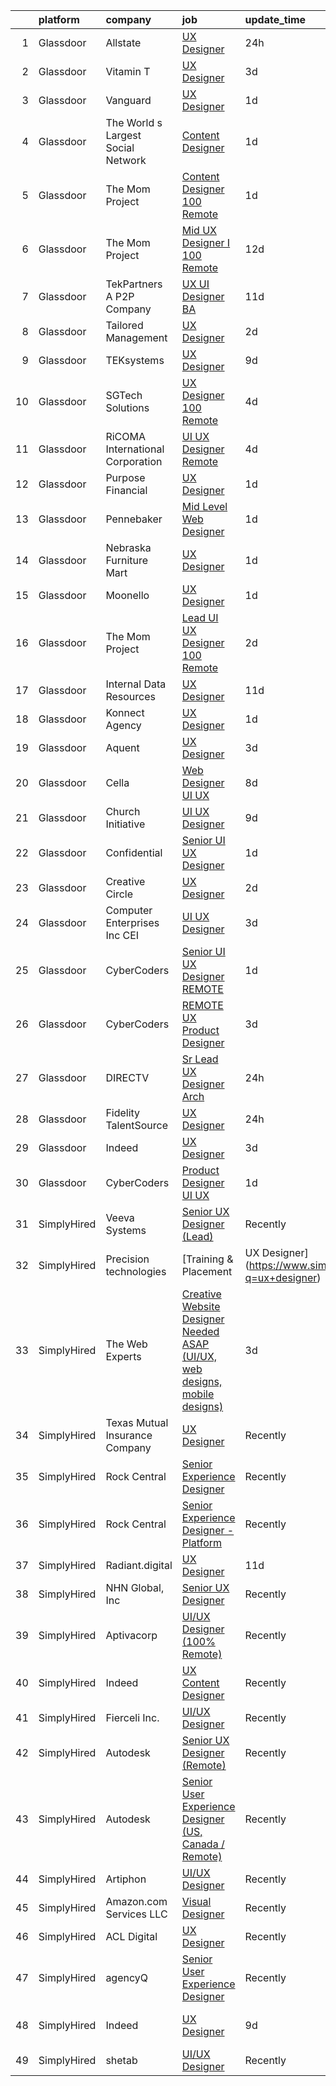 

|    | platform    | company                            | job                                                                                                                                                                                                                                                                                                                                                                                                                                                                                                                                                                                                                                                                                                                                                                                                                                                                                                                                                                                                                                                                                                                                                                                                                                                                                                                                                                                                                               | update_time   | location                   |
|---:|:------------|:-----------------------------------|:----------------------------------------------------------------------------------------------------------------------------------------------------------------------------------------------------------------------------------------------------------------------------------------------------------------------------------------------------------------------------------------------------------------------------------------------------------------------------------------------------------------------------------------------------------------------------------------------------------------------------------------------------------------------------------------------------------------------------------------------------------------------------------------------------------------------------------------------------------------------------------------------------------------------------------------------------------------------------------------------------------------------------------------------------------------------------------------------------------------------------------------------------------------------------------------------------------------------------------------------------------------------------------------------------------------------------------------------------------------------------------------------------------------------------------|:--------------|:---------------------------|
|  1 | Glassdoor   | Allstate                           | [UX Designer](https://www.glassdoor.com/partner/jobListing.htm?pos=107&ao=1110586&s=58&guid=00000181e6e09f759c0a182a7ff91e40&src=GD_JOB_AD&t=SR&vt=w&cs=1_7bb8bb15&cb=1657435889873&jobListingId=1007994249764&cpc=6FC5BA77C9A4CD78&jrtk=3-0-1g7je17sq2gob001-1g7je17t6gri8801-337f29f5e6d1fbc0--6NYlbfkN0BLH0BMQoDn-yw6Urt952hBm1JLFZ7WpBxND2cMIOjOqdmupiC_ZwOjCSzUpM3cDMZBDll3Uw7CRDByKY0RJELFG7fR1lbTsXEmCncf9riIQQE8laBPhyLjgweb99i5QZ1p8jDM5PfXjaHRBvAsyzdobJOm_tMFdq9NpEfC0tvdsMKJdyewxFGqFkZYn29fAe1hUB2mhBOfN3aRkCpJ6Xf8VSNePYuA3VYOlYM9mTBTv5ma0l4mkHdmj9Pm9xU-ndEMGCyjDiNXxfIkTn_sz2ZC76HY5hy5aRe_wbmr9whC4TFGMnkusjcpO5_N4GVWiUv8v7EnnKBoRpl8NE2N91BWHeueJs-UJ3R7yVRcVrJLlc4x8Occk7Pc8Ypdb82e5oiYrxccp9JNIDHbcuufY-WHIYFnFieVxYjTY4Og5lghVsuQR6x0caMYXXbqWjekJA9oWdNAuPDC6riH0yXC2YYdnYliMtLXRhnHLldagULavegAyzOc8szcEsLcZpREQACzhmOXu6Kq0IoPiRw9eqRxbJ6EytJ4oltEMny6X5t3_qD6NffHtLsH8FrqVdbse_U5PYQlgiRFJ0mRELSQKJjS174SP0IbkaZEn_crssspgNaVyDjm6Z4xy4JMK8XHfVldAiJBye3aaKAZPinIxPIRSqkts4mDFUgaSrIzwFsAqMt9SpR0Os2dElu1E9Hd9-CwQcZrP6_K7_tpB9TA2Kx-X-fIMPPxrmSdzfqoul10PkbttPbzjiDfakkrQxIUr4lm0pOB8NrK5f8OdikaldKpeftozFh1MlTcfhVk6yAai69ZioHr0mavJu5lsCqe2eo6bFX9IbIZeNpEXgh4Fo8noSWQCcJD3rqPpdlXJK9ozyQOQY72FmBhZgzjF_v0GJPAG19TsL1l-zxA1qq9T3kMrIZOMoORvM7b3sT7jlN6IPbxBfRQkr3ZwT86sjfRZy5r436oN69Vr7lP5J-s4a3t-JT0XjzVJupITfQbU2ygdMa8-_pbzSSyoZBMXSZ1Kahr1dwyx9HEmNs0gkFgxooOt_TzsjmRRWnRcv9pktGBVLCNJDRUAbcw) | 24h           | Remote                     |
|  2 | Glassdoor   | Vitamin T                          | [UX Designer](https://www.glassdoor.com/partner/jobListing.htm?pos=124&ao=1110586&s=58&guid=00000181e6e09f759c0a182a7ff91e40&src=GD_JOB_AD&t=SR&vt=w&cs=1_354e5fe9&cb=1657435889877&jobListingId=1007988916090&cpc=334ABAF5D42DC775&jrtk=3-0-1g7je17sq2gob001-1g7je17t6gri8801-49d9b24d7b026ee8--6NYlbfkN0DMrcEu7yrtATojKJA7cEzGQ3FdRGWLh0CZQInL4ECGI6k5tN82kdM0OKoro5eXmjo5htuu_PO16CEDhzxFUmNA6mKZkwuPT_aN2ly5T7csSB4dCqJ546aohiMn8tNmUjfmIeuWPkYBu6uisS7euWIlYlt5z043hWqflarTmIr4jaQ9uFWCRlBztrKPjM6PxQ5eSxGnhwyLIEDtyt4PKvMXp3Lw0JdTnxhvk_mu556Xzp0QF9XP_FHudKRgbEdg0Ld8uZhEm4nRv87EU99RRtSHzHcaejK0zMfqJ55RrHXWLNVsvjCMnBgtxFulYckFRYF0TV0FDab4fZ2T5YUF4keflHWd4CoQFtVVxtiISzqfOvbT4sp5pegWcN5ibY4iV63hCjyl9IFKaGH8QIlldXYi0676A5MgfirzrCIfo2JxhYRpJ-ksSeVS_kk1yTnwphzVEW7QixEiwHLOYzX_k3pv)                                                                                                                                                                                                                                                                                                                                                                                                                                                                                                                                                                                                                                 | 3d            | Remote                     |
|  3 | Glassdoor   | Vanguard                           | [UX Designer](https://www.glassdoor.com/partner/jobListing.htm?pos=106&ao=1110586&s=58&guid=00000181e6e09f759c0a182a7ff91e40&src=GD_JOB_AD&t=SR&vt=w&cs=1_3a4c20ac&cb=1657435889873&jobListingId=1007993682666&cpc=82B3195DA92CAF92&jrtk=3-0-1g7je17sq2gob001-1g7je17t6gri8801-49b79d09a4a1ed6a--6NYlbfkN0BWQs_M7ZA8XLbIFWVw-PYcVVEPryqVLyWhKaEKPskHy2YkbHyHJDwBFABfX2IzFJUHxZBocsiHIjyETAA2IJleXMM53ZfGbShaZJ2LfLUC8Mp6T-TD3f4NqaTsWMDy-ly7MLoIOzJK5eWyMoHj7u3123NXzA5TDuBUztj0PtS1fm_ENyMu87yVYq_Yw47fBcPm99F77abcPBkLBYOeMw2ZKK_Prnbg6QyPJQUo2KYvFUyCAr4Ciu662zDp3p_rK59e0cSjYxA2PpXSoFrOYRjy8qyQs7ECkzqaiVHJtaoa6rgDpw8w7-a49u51sfq0t5GHHM3CWA9-PlRI14cX6UPKENlR1x1Us49qcMnu6QqrtGYZqyfRn9v_ZXk9K-1kihXtlN6fLeWRrv8WgCEb8AmLO5C7bYd4PjAnq9t83ZWy-E6aN026CXLr3xWS0fgDRaEpBJg3C_PuO_VP9Qu352T4iLY0Ok6VORcTqjLKlJnvvSFyZSo4Gf7si02H8pKQTdDvr8KH5PNTUk_Tj-DHPnuDLVYX0r9dtRqw9G76DTLPGG_GXt4IN2xR00TfhwK09wcbDsrxtJZ9eO8FPYWzvFyvmandnE-DoCkGo8NkBs7zEqGNyPpwq3Pp2j6wCMdiQzDxs7V_9QY_hEwhYsvtedw_zuOtygQbmhPGrjT9_9tDUZ94aL2zpwSJuiHM_-CvTMmokS8U5r94JPzOKZorX_hNDhbgs1RkSKH5dpzhNHklNGukYhLByJ5Es4Mk94SwUfLCzVJcgI8slw1LqJmNj62Lomb_7rEli5j5UfDe00myjhEDU0jk-JCe8elZ_53QNUx3cNB81N44PotbUkUjUNG9Oi_kCaKq0e5WKkgm5cO5rceoH7vGwIyKS0SjfEIiRQEXqNcLchko-AM3-Wz4XAOY7DSEiYTQWbWZ0GrF8mu2XFqFrkNRmvyEyCSOX9EOY8OlqT5JQMkKMeL_m0kSitC01de1QenDYHRuhUhnS8seteoEhO8Bs-55krWjX5v_bWbL3VEZ_elb2sXXhrxKaYkL)                                 | 1d            | Remote                     |
|  4 | Glassdoor   | The World s Largest Social Network | [Content Designer](https://www.glassdoor.com/partner/jobListing.htm?pos=122&ao=1110586&s=58&guid=00000181e6e09f759c0a182a7ff91e40&src=GD_JOB_AD&t=SR&vt=w&ea=1&cs=1_8140b4f2&cb=1657435889877&jobListingId=1007993617301&cpc=75B6770C194DCF89&jrtk=3-0-1g7je17sq2gob001-1g7je17t6gri8801-e723ce321b81e8ae--6NYlbfkN0DSgjPPcnEdvoK3uuxfISLALE6pB1FR7YSHOr_tSg5_QGIhoz_2VqUepdcKLBLI_zQ4BTmTrJsfU6HgIXrvIk43syTEfmIms0wmFq4xQIWWG-6AX2ooKFT0-qIu21VEYiaqt6FXub8W0J4Umuv2mougIQhL-Ik_ddnjRkilfRQm2hd6l8uquMNn-nLvP9KZYT8EK5fkk1c_xb2-lfvPK1bROFUG4TSj9dGzVmLE1kMzcRb3leA8z-n-HPPhQ_yo2e6Yhs2YiclcsP6wY3O7X3YVkjjd4-4DqlqhKbhAo96l1RAbG41S3z9hjZ2r7atxx5nQwSTJq2UPW26OBx7pD0-4MYb5N4UbMzJ4R3ZGO5wzrr-b4NGiNt3ASy-g3oXlMybggIgaVf759SHm9K2cZ0v0o5OuOuoLzRi6J4UsqJlmnsthRRFKFSy0HMrT4ioXjBEKwtEpfsa7sjXPb94lL3Ajl1EGpWBDPfIUfjY0hsgT3TCvvFJF4Fc4mBZxaYStWngdNFrjfVPynWYf8LO_7HRwGBRfyd8eFGuD3oBXyVYWs5IhHn5B5xPZn5y6f4-ESN4Gc5jkZYr7b1ewi0FIVRnT)                                                                                                                                                                                                                                                                                                                                                                                                                                                                                       | 1d            | Seattle, WA                |
|  5 | Glassdoor   | The Mom Project                    | [Content Designer  100  Remote ](https://www.glassdoor.com/partner/jobListing.htm?pos=123&ao=1110586&s=58&guid=00000181e6e09f759c0a182a7ff91e40&src=GD_JOB_AD&t=SR&vt=w&cs=1_858808a5&cb=1657435889877&jobListingId=1007992178825&cpc=0C139D4CAD5A6DB2&jrtk=3-0-1g7je17sq2gob001-1g7je17t6gri8801-2132d0af0257579c--6NYlbfkN0BDp_epf89aHDQhKpPegNJQ_ldQpEFZQsM9OcONMGxWx6pU56EKHF58QjVdAUvn2gUctcq94QtnhZsfAqoPeOaQkTeAcz_vEg-F-nPcvE4tBMrPvAFUmDsUPzNw42Xb52W8IekeUJ8a2x3XD5VxKLSatQUQIVk5r1Kg6Xt2hVNOocq4_q0GSvxU6DYThHEMVnWDTuj_ylSDKK4me1Sap2PTxhfl9-g5sAfg5OG5ETKcgXqzrvli4lq7L5hykdNlt1q_gadhad0O1R-jMlSBYq4KCIPzzvLwObnAbdCZ-e5fk4eT5h8YG1FuXLW1F5UMK2G4e4g4xYIjYUimMxVcidZwxDjs3qp7zbBuwPOTGo-4j68mTRC57Y374DAeocjyA-pXygpLiiTRdPJyCC8suonxtUmunLCPyW7n1gX8etxfn7gLYgzmJQxxHx6Y1yvShpWvmOJvw7DPDVvpHuqPuA4JRVolog206ojkTTqxqFp8UhkEi6BLZH0sE4_rCWF04KmjcnLD1WaF4ZDXZT3mpuhz2VIkvCD80wvCyN2dRcbr8nmSMM6sIYI9OdffD5moVv61PSjZKGAaHg%3D%3D)                                                                                                                                                                                                                                                                                                                                                                                                                                                                                  | 1d            | Los Angeles, CA            |
|  6 | Glassdoor   | The Mom Project                    | [Mid UX Designer I  100  Remote ](https://www.glassdoor.com/partner/jobListing.htm?pos=121&ao=1110586&s=58&guid=00000181e6e09f759c0a182a7ff91e40&src=GD_JOB_AD&t=SR&vt=w&cs=1_7ada5217&cb=1657435889877&jobListingId=1007966616343&cpc=56C4EA4A1A191A49&jrtk=3-0-1g7je17sq2gob001-1g7je17t6gri8801-705a7655c5bfc224--6NYlbfkN0BDp_epf89aHDQhKpPegNJQ_ldQpEFZQsM9OcONMGxWx6pU56EKHF58QjVdAUvn2gXQbO3Bbblrv-U2URFNqEsYwk0Ciu3IXRZbB3U3ErbEFmg1Xird6gX9WCc7dXSW57vvYjKaAuC3_tBfjpRx8-6D6XhrgDbxcjOI6lrCtXbh8tIYBC-WrcId88Cs_Omex-DgrZPvQNJCTOP5SO2iTHcgpNdfSA__YZEnMyP3BbazMvg-KBoYr5Ah9ZbZWB-UMI-flEUvt9ISi3iVxNBzpBMTBFgf-3RZWtpUjx8dCsQasGj4O4B_ulAgQVj03bNScpBWbOVJxFBzGhBWtitgTXZYJtRl3YtM9OcedYN7S-iD5jEHDFCVLBSyNLTlV1ctqFCKXIBP-DK2KiSl1YgPmV-7W24DZGmjr_KAJYfDx1Hx8lXOzacSaSvnahl1hjSKjvGzSvNvxDaA-hxSbQ8HyQxsNni2LFMHEz75pfoxmlXrzerAanryo3XBzwS0HmdHXEYmjqYcQKo2a8nGiWTbUtSBS4MfQriGThWudtbJBZN9elQjUALtXobplZukopdSRiytDHZzBNtVgg%3D%3D)                                                                                                                                                                                                                                                                                                                                                                                                                                                                                 | 12d           | Remote                     |
|  7 | Glassdoor   | TekPartners  A P2P Company         | [UX UI Designer   BA](https://www.glassdoor.com/partner/jobListing.htm?pos=108&ao=1110586&s=58&guid=00000181e6e09f759c0a182a7ff91e40&src=GD_JOB_AD&t=SR&vt=w&cs=1_2a3331b2&cb=1657435889873&jobListingId=1007969782438&cpc=D3E44275D43A938E&jrtk=3-0-1g7je17sq2gob001-1g7je17t6gri8801-3c73c52c3c9d1282--6NYlbfkN0CHpOIvs3qZo8sagDiUAvu-_P6y0GixwKP-GGMf9GPFgZwW1N9K8rceHdSLs2uRMTTrMye3tqty9X8CN76aCypcHJFJytQEE_wXhnhPW-WFpR0cIGB9Z9uGYLFpVsLNXNaFCcVFI0fNw02q6ziZp89HW7W6erfa205YxG4LJSajqiNM6v543BWP9HaYWJOA0Uwwq8qdHCoK2qtR0TnRvGsEH_MaeoFBYe51azM7l-EkCgAAV67JFTT-wPqmeG0KCeIil8y73DAFEVgoQLrrxzuOFUKu56b_62f9YLsWCe26hVLvWElMhM-fRvqKC3wqbHKg0i1FDU6bZv3vTxxTx1K9eNqOeHhE0iKfNfnFIyIjDk_k0n9cVR5jIbUORIQwKc0BD_tB16ap5nr0kplygMDe7pibU-i07xZNPoEzqlmJaSCGjYH3QLM6xFkG8pjIkGYxI4-I0x3AJrW1h68qCGt6OUJhzw5QCsnfr0bYbi3m8qUueXjAVq63Kdbkt-NCYujyKLLYbhpGtmX6VAeCVwk2iosTtvFHQyvjXAhktyw2IVgihlwZH8MCjY8P-JLgwFKdaSnRB483lTchOCSEUsj_pC8M8QBCIEntI5suUC4Ft78UKO9QqNVgJl3tSt448qKndGxeJtvbt-pq3guCwCxO3ChPCBRWWhSROT9Vym8VMAgzCmMMOHJCAyrzLnWmHEvzOc7otrCP3LMJGHuBczYWaYYL0vNV8A-mH41dEjv1huVEnuBQjMI0EwORfGo89vKb1RaKfwK0Yx3Z2_2iatfEMPUhGZLi4mbKxXwfWz-M99y_MLvPW3ILc_ivlyJ2Mr-9102qKPu-JtX_2cMViC3wv4kAqq3bRooopNJoZLCqaOLMZVBD7DxZ)                                                                                                                                                                                         | 11d           | Remote                     |
|  8 | Glassdoor   | Tailored Management                | [UX Designer](https://www.glassdoor.com/partner/jobListing.htm?pos=119&ao=1110586&s=58&guid=00000181e6e09f759c0a182a7ff91e40&src=GD_JOB_AD&t=SR&vt=w&ea=1&cs=1_b65c2633&cb=1657435889877&jobListingId=1007990490693&cpc=9DC6E4D8324653EE&jrtk=3-0-1g7je17sq2gob001-1g7je17t6gri8801-c0b6d79213cce2b2--6NYlbfkN0DI_pqscLjs9LkB0jlO39g2s8RE9SCHTdataN4HV1TulM7Ds4Lr1PIsidkn1K40Zxe0rP9pTFYkVwMrJ8IrcLg9HcONwlHelENI06jCeBNYo5Z8wliYkVqszFbP_ZfX1VGKR-3VwOkS81BqQj9deXxI7x1sEJhkLfD3oYwBnn5tIOIXwAoIHtQlX3EEuwZc5TRk_jAY9g54zUI-aSHTrhn0t46Auqv41ISQuaf6mwuw_34KRx8FYe6BCF8igmBAlYdCoy5EAlvg9ecoIc9UrZpL0jz3wu7PjBO5qMJx3kpLkuyTpQcaZ_kcdEzQQZVzr9MCY8na-P3R26p4NFTceoNmSCo6FYc4LKcPdS1ntfW3R-rO0KJ5fs_W74f8ncBVHqDqDIWp1YmRVRw1R6v2-166luwyIL_qURMWIgXKCmNIsGsOV9Q5pynFZCV5FtaaOKk4DJXN2EFrZ-oKKyVLLsBEdhbg111Outo9IyLr47Ctx27ZVFQwWBz06mfj2Uc8kJmMeSmJm3mdXA%3D%3D)                                                                                                                                                                                                                                                                                                                                                                                                                                                                                                                                                                | 2d            | Remote                     |
|  9 | Glassdoor   | TEKsystems                         | [UX Designer](https://www.glassdoor.com/partner/jobListing.htm?pos=127&ao=1110586&s=58&guid=00000181e6e09f759c0a182a7ff91e40&src=GD_JOB_AD&t=SR&vt=w&cs=1_200f2ba5&cb=1657435889878&jobListingId=1007975471586&cpc=FD1C1DA32C38CFA7&jrtk=3-0-1g7je17sq2gob001-1g7je17t6gri8801-c1c3a339888e306b--6NYlbfkN0AuKz8EBO1xHDEL7V2YF9xF3dC_I9B9i-Zw2Jh8clPMK9BxhHDJszxSyW718EipT5NR5hW-4Okf88tXG-Xel7c774mGood9d5L6W6_DlV3-PKp-3efC65etcZ8IERYYPG8p-_BxnW3XzcI5NgQsW8hmpGRU20y4dEVunA3qYdWM_4Zpdo8m7xKCIiF82yahyStPijOyRiOerz-1E9Bbr-0rFttw4ZzdyOqHZcow7RQpQJ7OUHem_nB4p8r08Vvt5vNi8Ei6PxpszHfpqh7i4eG-LvOEy0UjX8gvVSjECjcBad3YyOdoI7hUgMEG6OM7RbKtMrsvCvsQnBzRHuC6lWQlbWwBc6pvk4Wu-VNe0DCmlLj3u2TK43ozFLlbn0fqxbsxBX1y9vGVrc0mmuQCEeSMyeUy4JLXF_5Pw0zLexEY0a4G9ErzTrntucZxiIT2MMJB9GN1B756i6ePGtBVBc_hh7kIlwI85WrfFhF5zvbZLYKSrd9upjCMxncKxgjIYHJ5hn4Mrz8L3NMFWjzBZduYDol2yKN8aHKGleUlmMC5s4MXo_Al5rDE4Mcb3HP_clC1pF-lO0K3lhMHf2IC4o8f30t1CopTgfKkS7VPANfSTwoq47wM1filBpKut-lvDNW6fk2csGTHkiktSl9CZBWysKFnIQ7yDASYA6vkN4emMhoFj-5Iq1dbQaMWOrDwIhkgISR4L5Pq9VeU-KG6L_O7EgB18PARJT4zXv_Pobr75vtDumHfES5liJn2JKJ099vz8R6stWPE5W4yMPlNRwJcQyPdXqijCLZEiKEI6aU-nMdQxR8o1PG_zvhYn3KYdtoXHjpP70UBKA6lvCXTVEowitX_Y4q3NXejueI-xW_qnWtboqGTXREs483FV3ZRWFcWwUm4H1o5Aqcd7yQEvIuyIiFHVUEvNZPrdk48BN2qpjUDmQTjHBEUpo1AEQqRgdr9inoLFn2Aqg%3D%3D)                                                                                                     | 9d            | Austin, TX                 |
| 10 | Glassdoor   | SGTech Solutions                   | [UX Designer  100  Remote ](https://www.glassdoor.com/partner/jobListing.htm?pos=115&ao=1110586&s=58&guid=00000181e6e09f759c0a182a7ff91e40&src=GD_JOB_AD&t=SR&vt=w&ea=1&cs=1_278ffd38&cb=1657435889875&jobListingId=1007985074787&cpc=334ABAF5D42DC775&jrtk=3-0-1g7je17sq2gob001-1g7je17t6gri8801-3dbd0e30ab5523ab--6NYlbfkN0ArYeUhhuPzqv0Eh42Xpiu7wG-xLK-ec-RQPn4e2ltPx6Ek8WQTI7Ww1YXu4FXCQv_6nyOdR4hvlAonu_Eb3_4RccaGEbcvfxwuPkE8gHvZgG2Uk62jn57rhAK890UXugNguVlmiBsOYUoqH5OFJQYpwnGi93CaZ1u5cWnSoick4z8oTmLC3p1vKbdTScDNY0cgX6GaKyaiW9WQct5RV9mSkTPBYpjImDlbniO8U3C-KyPjvnvA5RqPfSvBx-CVgZCs3uQs0n6gjihmembf5JDZjz3wo9WqLb-qfQ5YvU9PkXELVAtCWP93nJ3vlyftsLL6SyPvjbKMLKK5aN8BphTCqLIz4CmDRtjN2rB4oDpaTn6XRfRUlP1rDQxSpoVsTxTcFGVhjfcAf6bKTeo9WH1YJiidvE0yNibgQxlaTk55OJxXYW_sElIsWT5sIkCZt4f84o3D_AjLyi8dfHL0tIv9h1ZBQZ7eRruc2E_rfYKFlOIgOptdOEi_X9cNLjTJREk%3D)                                                                                                                                                                                                                                                                                                                                                                                                                                                                                                                                                                | 4d            | Remote                     |
| 11 | Glassdoor   | RiCOMA International Corporation   | [UI UX Designer  Remote ](https://www.glassdoor.com/partner/jobListing.htm?pos=110&ao=1110586&s=58&guid=00000181e6e09f759c0a182a7ff91e40&src=GD_JOB_AD&t=SR&vt=w&ea=1&cs=1_b7a39157&cb=1657435889874&jobListingId=1007984920748&cpc=0FE1F5EA2BC84A01&jrtk=3-0-1g7je17sq2gob001-1g7je17t6gri8801-dc2928b4a16af733--6NYlbfkN0DAwgduWqBP7ymGN-lTADpinz2i-23XbRAyg5ywqS-MDSdSZv42Efqfz62hB7LeuastXfJJ0EUMkc_m40At7Gngl5Ip-dihpo8QOAk_VsKU0xPOrLWdjOnNxQdZlZlSdkntJ47M66dPWJRD9ZsK43X3Gs9_pDYDPsMGXPEMloRvZLMxPAZF33-BYAcLMCutwKUshNrNqC667q4moarb4USSbT1JtFT5Sovi5Hvu1H2aG6UQbHaiYee8N2P5PvxecY-qTVjxyLJTZKdpE7PhqTOSKWeIehpKw1O7ahakBuauBDaueyeWs7qIIUbJvIUvpAew1bZDiEPAQGMe76fxzHM_zKkgu6XkDecRA3eYzvH_XjSH6W-6bhEjmClUXF-HbxcwHTKk30e6I58reuQNcFh30m00cubvjwCQ23_nEgtLgTeJiQ_ZirzZvHux4ZaOe5YHLpDtWBlpQeF7YopXSW7Q8t5U0GT7kJtC5GZCJCw-kCd7GQjSdF8p3TQYXjgVEdA%3D)                                                                                                                                                                                                                                                                                                                                                                                                                                                                                                                                                                  | 4d            | Remote                     |
| 12 | Glassdoor   | Purpose Financial                  | [UX Designer](https://www.glassdoor.com/partner/jobListing.htm?pos=102&ao=1110586&s=58&guid=00000181e6e09f759c0a182a7ff91e40&src=GD_JOB_AD&t=SR&vt=w&cs=1_7158dbd1&cb=1657435889872&jobListingId=1007993713342&cpc=B5F6D74B4EF69A07&jrtk=3-0-1g7je17sq2gob001-1g7je17t6gri8801-a3c8b28b144c0944--6NYlbfkN0DSwrzLV_d009t00Noqv8485ZIMmCq0NIXHKosxbhm15qabQEHgk6wsEnSVhrfcMPsnJLftfmatKBGPuqpg6XB_v7Wt9kiJ_NocWssCRYYQO036QmyDeMV7q1wazGBGRXvmcWf-t-5ObbADWb3HDe5szl6u8NwcSwg3ksNSJmy33YAFUUm8jPWDL_Xjn9Vd5FgnOoNCPCMHkYoHsg-_haUDmxzuoSk6U9mSfF1VBUM_cNk13pYV163Zb4yP9mRa-fLJOos9kxfGotwfBXysreq5EMbUHkrWTAi3AQbKDE78bM_c2lEBEVIZPegBasNtXByHtgpFHwvB6J_6BBvPqX_DriSqWRajAm3l2konMdwMJNqKeN4TF_Bl_0jcJE9cy9c75I1m6NpoudeCXljWoUTbg_rUS98WNHVursYUuG7Hdx3AkKOqjW4Dh-WEZue2hYsa62TB-XWBkR24BgpYvjr0iwBAk6D2ozD9jNk4xdXSvxpiafTrjVLkFmDotG3f0Cz8ixtetUxxgN7XNU8TA5PwBQDgGjbeqBXxfeYLvlec3iyp8FEwn31_O33wVmRW4dlalnfTlASA4Vr6rynuUqX4dstvF-x8R5CEFsXNgIR7nUjMLtF_BbKxJJU5ZkYnwxLKQtg3fPeXI3RGjaJkbA4L6upOq4g1eXNu7nHDdGdj9UJXj1am8GWl)                                                                                                                                                                                                                                                                                                                                                                                                 | 1d            | Spartanburg, SC            |
| 13 | Glassdoor   | Pennebaker                         | [Mid Level Web Designer](https://www.glassdoor.com/partner/jobListing.htm?pos=111&ao=1110586&s=58&guid=00000181e6e09f759c0a182a7ff91e40&src=GD_JOB_AD&t=SR&vt=w&ea=1&cs=1_3bf485e4&cb=1657435889874&jobListingId=1007992914380&cpc=48B9F4758953335C&jrtk=3-0-1g7je17sq2gob001-1g7je17t6gri8801-09f7b357db24a266--6NYlbfkN0BqUN6ztqptJ5eG394UO-ZfSRZGZkbpPm3u73UixmBvBI1Y1JxWCCSi4WD6T2NB-2gugfCPeo8ZQOUqAEtz66ZCnIC6U5F0XJKr1Jox5VrclONP9b6iMFBTOy58yKslxi4PmsPGdNOFX2yyjFl7ZGxSjiZNk-UbmLbgopj7iYK_0fPO0KhQH2T9X9_seLYZZxSlR51ro1h3wYPG8X8MQu4bNdKmktmBN2EQSE8YdpkooEGQUyxK_7x0GdOrFluD_pDQwcsAF2zY8iAVtFCcCAlg9YIDZx-GzPWOE64yhtmxQfLFIUSnWmV8v-4jSc_q2SpkpPhdUITaO9-x83J4vmZVqOMZ6LtTku6ILcDMgmVT-utTIg4hvsyekTmbqlRPs29EDx6fAtyUVAvH01SZ0gO5kIpAPAJXAcaamYEC_1rrO0NhnKLqWSZimHYpw6uzuDBX6JfXcyIcvenDmTzTfa9Yqfwcj1EKKKqLEOm0jYtTGHztIPUpDDss6_co9DANSAo%3D)                                                                                                                                                                                                                                                                                                                                                                                                                                                                                                                                                                   | 1d            | Remote                     |
| 14 | Glassdoor   | Nebraska Furniture Mart            | [UX Designer](https://www.glassdoor.com/partner/jobListing.htm?pos=101&ao=1110586&s=58&guid=00000181e6e09f759c0a182a7ff91e40&src=GD_JOB_AD&t=SR&vt=w&cs=1_bcd7269d&cb=1657435889872&jobListingId=1007993726973&cpc=006647ECB170E34D&jrtk=3-0-1g7je17sq2gob001-1g7je17t6gri8801-e21e878c9a4a414f--6NYlbfkN0Bx2LbAMGaa1rfOK_nDgFH7iPSITMHVlgswTeCEeQLKjPOG2s5Zct_UxU83s2ZI5UEUg2jjWAo-WS6ADAJAbpVNBUR0Yd8S1EYRXv5nijngPqFYhWa-4cUGJnIxxAvBiQa2rSsoU2ycxSCbaxWuwk9jhasn35_496MPqaSfMDPGZ7kzijbSUXGUYvqMM3v8OUpPiM7KJWXBlubWbSA6fbVZlBqb9-Diq__flV2dm-Fxki5zAQbxfKjodCSGNWYsFYTcbTuiThbf37-dEyc7oeNu9FVjnsRQEUK8BEgAMikCgyF4F4og58jyDw8lc90ltFygCtW0kewsBWxd6ziD4A0xu6bhJOL4hXIYklxZ1sD-PA2XhruqJ9StIaqZESsCVin47kzqxZCE4rnPVMZYm3DE6PG6oxVlgvP6218yEPgh16ICM6LKCP7k8TM-Bs6CNzNpWSJytmBbvYkUX9G89JgtlDNnu3g0KkDZW6RMoNh1vzJMiOircSThUxhZKvghOvpCAhJRKsGbI9M6R5nkZ1PO6GVpDw5frrJ3VVIxxfhEXeNxOIlIP81DgeGf8fuoxfgSvniJ6Jd1amMBOG5BPCabb-2n7l2H4KZWCFG3FQf-PGIucs7QcZJX59yCMPjsuQKJcFgo8tPlGf3UXfgIhWQhbJ8lhZT8kH4%3D)                                                                                                                                                                                                                                                                                                                                                                                                                   | 1d            | Des Moines, IA             |
| 15 | Glassdoor   | Moonello                           | [UX Designer](https://www.glassdoor.com/partner/jobListing.htm?pos=112&ao=1110586&s=58&guid=00000181e6e09f759c0a182a7ff91e40&src=GD_JOB_AD&t=SR&vt=w&ea=1&cs=1_455185f5&cb=1657435889875&jobListingId=1007992856611&cpc=7F6F94E2229B3AB5&jrtk=3-0-1g7je17sq2gob001-1g7je17t6gri8801-c4b44ad45ff0cdf1--6NYlbfkN0CdcVd3SDA1nO7RkKTAACmPV4xEt72Vls8LI2dqcgyOeLS3ux5m6qWSnFrcY2-pfZnxroROye8JJeWTKMdTruX9yRheXYJvZM3RZnjr4pK48ntvCRFHQL2ZFxVghxP7H1Sg_hFgH25lUFmxJoKBEmDAgPyXBKzE85cdivNaLRH4cHn5yLI0NxQKLywPQ_E_0MAFGQz_-w6x7Lu5mdrWgIa4FHcEAFyJZ54ImlDp8jJ5Q_vKVWtm_rjt1RETRojJgMQZLTxL4uYhkGa3FAYotEgG_tWedUXwqXijVuPhdY3HGN23sXVRj4ViPvtgY4cqSf0JsqyMkML9mXKvApmbdoDZmTJq549aFqh0a4PVVd91hmsrnmus25Umkods_ZgHgj2NYCwCAJg50LAufaHcSEWAVL4r5IlNvsvrlKRIYwyfTK6hsOImmjbZrROvbtzjUYk3WeW6LU_7A7rabSfcTNn6FZkYptJbvjHmqTcv11XpKWydkDSFj5f-G3VU3mHoKws%3D)                                                                                                                                                                                                                                                                                                                                                                                                                                                                                                                                                                              | 1d            | Ann Arbor, MI              |
| 16 | Glassdoor   | The Mom Project                    | [Lead UI UX Designer  100  Remote ](https://www.glassdoor.com/partner/jobListing.htm?pos=118&ao=1110586&s=58&guid=00000181e6e09f759c0a182a7ff91e40&src=GD_JOB_AD&t=SR&vt=w&cs=1_f03b9605&cb=1657435889876&jobListingId=1007990704509&cpc=7F6F94E2229B3AB5&jrtk=3-0-1g7je17sq2gob001-1g7je17t6gri8801-5d8398b58ea381f9--6NYlbfkN0BDp_epf89aHDQhKpPegNJQ_ldQpEFZQsM9OcONMGxWx6pU56EKHF58QjVdAUvn2gUA7maZZpMvZ4i0UoubPWVh-pkQvlVBHKyAqTFGH2jHRHWrDDWtkG-HQICY3LtQHmea65qNqYUILOTW98UfDGyuaV-JuvGV8RWHTEgG98Kzp7281BEKEeCTQQztrOqgM8sk5OHSbj87fAr_igw1c-w8IPrPrrt8KdTLHil1sZSoMdWdCuUvqZydR79SjcfzkYMjGGmkmpLTXAanWeH8MC_0sk9r1PT3-y7KPaRfGS1dgUmPtMFq09fGl-OHYVa89YKFbihVN4Xki_Vru34ANF6MQzJy4mfn_rEDIgZV2Fc0aEFErgJN--bBT9MdFzfJrM9Bo06hE8y140kHe21X3PpVTEJU-4f8UUmEQvGqIwJxaOCL98sGE9QM0WFCdHyQt8xiQyP2Oxaj0cu2acW0X5SmMOq91kYxwcEj1JLv3nTnTdceBYAXkdOZZkoUjUKGZoGYGhzSIhd6fOV1yyP__JtnJOMjtWInVVmCU_I57jSKirOOJRBQ_Dkg2zJL19ej5gdl0uuvQm-jmg%3D%3D)                                                                                                                                                                                                                                                                                                                                                                                                                                                                               | 2d            | Remote                     |
| 17 | Glassdoor   | Internal Data Resources            | [UX Designer](https://www.glassdoor.com/partner/jobListing.htm?pos=128&ao=1110586&s=58&guid=00000181e6e09f759c0a182a7ff91e40&src=GD_JOB_AD&t=SR&vt=w&ea=1&cs=1_a19507d7&cb=1657435889879&jobListingId=1007968443123&cpc=1CBFC3E34E2A31FF&jrtk=3-0-1g7je17sq2gob001-1g7je17t6gri8801-32c858f71b520440--6NYlbfkN0D-IIHpRgNhhiguU_t6VlqfhfFf3-SclHiEW6RanCpGL0AEnsnTmiX299MBfDVxpfo-5zRN68ol5JfiYGxRMp2na96tIL9LU_2XVgU38mkoy_AjAJKnwnfnNr46nlM5VxSkz9FYTZB7uTE90SFVMEAjnVC9vIy1mjxQQVIRhEiNXHqpGfz9zK5V9c_d8pGi-fgg2WEC4KxFhZshSCbjd93Q6U6mAtSKUHEYx1Eg8p3XuSNBaFNQSGxLvwIveG7HlDwL1bCljMkIX-yfIJ4aEgUNsLygdNWwtK7_hsDrIBvjYVuEigCVmTfKH4vYJnzRNe795bsmW4hZ3DL1k2juzl6S5cfhpY1j5atDqj9jsVp80aiLxKdekwWURFCYTN8zXJQvEYmYAcSr01Of0YKfON4a1q-zWQA067FIbdtPL4Gwa652XeSd7ZyOdZm7I3GXdDoG-lVzyPRhzc8vu5D9LmB2t4cL6W9ky1g2pqJAJb_iyyvF0F0ytpPC)                                                                                                                                                                                                                                                                                                                                                                                                                                                                                                                                                                                            | 11d           | Remote                     |
| 18 | Glassdoor   | Konnect Agency                     | [UX Designer](https://www.glassdoor.com/partner/jobListing.htm?pos=103&ao=1110586&s=58&guid=00000181e6e09f759c0a182a7ff91e40&src=GD_JOB_AD&t=SR&vt=w&ea=1&cs=1_c65cb969&cb=1657435889873&jobListingId=1007993882617&cpc=6BF42D0955AE9A34&jrtk=3-0-1g7je17sq2gob001-1g7je17t6gri8801-4bcb908d96dd6fc5--6NYlbfkN0A-7AasZqH9Qn1Anb5-SGr1cEoKuvdHr_Nh2LwbaEhTGHZNXalhgtkVddPqm2Zo7SEB8KZA6Utv92G4bS_pl1dQSH8NfIHgnfBTNxTVjPtGXBnRRGQsjG29tjKmwGG6pMmXpuLsUygbkrX6LZuwW0SWA3ouTrIL9ngdVQqypW9E23qX5lzo6QNbxHeFuUuZByXcGicfe0yjJoSLGEEvWZVI6Z90unR_Elj__vBCc17L0tNTI_g5cPDobF37cXRJZDFNd4BkmhGjTCDxoIxt2VHM5p7YvEdLofw5Dliy2nN7xQsA5c_n3yPelS9fSNXljyvbfo0fkOK_tEQOVu9EYaMU2qFHO7I1cfO7y7rK_Vy9dBbCyAkPUvoZTPwA9ORKm7gsHWZQt1f6DgYFKi8ozxv9Q3xokhBZICUcMOquGXtlYMnF2EIGcX5bMdCGDP-mbreMjLky7vN6dXrORigZq5SmWROurCBvBAUoebbojJk6wIjHqnF810yZJqcddGPxUbM%3D)                                                                                                                                                                                                                                                                                                                                                                                                                                                                                                                                                                              | 1d            | Remote                     |
| 19 | Glassdoor   | Aquent                             | [UX Designer](https://www.glassdoor.com/partner/jobListing.htm?pos=129&ao=1110586&s=58&guid=00000181e6e09f759c0a182a7ff91e40&src=GD_JOB_AD&t=SR&vt=w&cs=1_1c81c9cf&cb=1657435889879&jobListingId=1007988996654&cpc=FB7E4A1762AE5BEC&jrtk=3-0-1g7je17sq2gob001-1g7je17t6gri8801-ec82bd4f6f19a355--6NYlbfkN0DMrcEu7yrtATojKJA7cEzGQ3FdRGWLh0CZQInL4ECGI9gD0Wolx9R2EDT7B77c2cTKixZQEWrUmQXiQD6Pf36T5sseg-YI6wbTLGEj-vLdbv03BfGOOnjboD2dpAIj4Df_v-OvS0ji7hKyVclFjYiHxYj3RGJiKBqp-5ZiJPlbqCm-q32lWChqHxb7s3EAdDWZN7Htxy79Y4i3qAZ1o3SfIkpUgVYKbM0JHIRpyxDLVz-s85jQPirchFNRtWjKPBowPVLy8jvaJB6W9PhPhS1Ep7IWEwDW4SN1URqxQrkVJUPv7qulb_A8J3C1tteBXUE_EN_v-ZNFIWYc4dXQ2ADvZasipLecIEqSMQPnrSQuY75iQTXZoLfKwMYIKqfHhagL_-DRRH0rlcLaMwAttJE_7NEnanHibr5vxWSI6D6rLtmMdrLyUfTBrWOfUkr7XtL8cVCcCCLFLQ%3D%3D)                                                                                                                                                                                                                                                                                                                                                                                                                                                                                                                                                                                                                                     | 3d            | Remote                     |
| 20 | Glassdoor   | Cella                              | [Web Designer  UI UX ](https://www.glassdoor.com/partner/jobListing.htm?pos=113&ao=1110586&s=58&guid=00000181e6e09f759c0a182a7ff91e40&src=GD_JOB_AD&t=SR&vt=w&cs=1_c347e2f0&cb=1657435889875&jobListingId=1007976225973&cpc=F41FEAB56D215062&jrtk=3-0-1g7je17sq2gob001-1g7je17t6gri8801-4efd2141e39a373e--6NYlbfkN0ABL5jwqrJX8j4-zsE1pdctockIOMh3bUiDojLxDHSgfnyfdrl215GIT9Vdrv6w9UkqaUnU_9MH8C2j_hFAXA_3a4aVS5Uq_hR6F4ak-eK-fikU9juSkNX-UX3bPGghud7CZ6Hx1Q2e1ULcLH0M5aummyK-Ok6-06XTRu6yBN89KHyYSaJsAbYAZQKjTk-a_YlmwHoHGc-FkMR9bhrclb4Csk14qH4gdazKuCPpBY5JarJO4ZyKyIvJH2TXWdVs0imgu_DvixreBIUruUDCS7cnvieeBHD3ytJY9zMw28jrRINbb_kvd1kUOGon5W0U3jxa5eeloYq8LUlwK5BnW1fXjcr-s4pr99O6TcU63ohaWvTJYs6tC16Z3aQldMLKMBUXdNu9N5fuolIaIDNiLEp8yKpHx10e14mEpWxqzatmQ9OhhuDNuQmh4EUZV0BsWXqpKgo9-YcOvHCEsaI52WRbNKMAHmeLQxBe1fqFd0laIjeRDIgpzB0ZARPSdz6w3F03_GPCmsXTVa95kI5gN147DENBi784Vi-Z4dBnDQZWZ4Ejj1Lb2iZ13YForDEN5trKlvvnTaB_LuAJnxdYhM4D0TVoy9q98e0FyzQ4DAwg3CvarcsKFx6fOtqmrEJxXLiIQy3Zo1gk-fYYkXyFSMT1RvehzJhUll03Tyd9x0D1xD6W3Zkfn682ylSe0p4OJ23tVaMtvEKItqSc3TkPhmiSTzpPGuwOE3n_Uwx-nCSdblXVEJJ-V7rA)                                                                                                                                                                                                                                                                                                                        | 8d            | Boston, MA                 |
| 21 | Glassdoor   | Church Initiative                  | [UI UX Designer](https://www.glassdoor.com/partner/jobListing.htm?pos=109&ao=1110586&s=58&guid=00000181e6e09f759c0a182a7ff91e40&src=GD_JOB_AD&t=SR&vt=w&ea=1&cs=1_820b6adf&cb=1657435889874&jobListingId=1007973088819&cpc=1CBFC3E34E2A31FF&jrtk=3-0-1g7je17sq2gob001-1g7je17t6gri8801-d4520361eac4d9f1--6NYlbfkN0C9f_2arVLE-Rd4kzKEfGSPmRzcdOMQdotxSY0xbVeqZZrKqQzlNVP578Pkodo6bdQ_yJAQR5j6f5oQHEOrxnYpeAB9vneFtjkymp7TdaH1bZfKj4mHoRnrH2NtnyQXLPWwwgTB67996rAPmWiOOi7v1NpH_vSnFXmsSFtBUkKOresuHMmpqjUgOUWJvAQvVXCiX9mdoWn3RxI-YIcrLkS8FTJBPvPc5qvVfFNIR2rvFMdj0uMxxyaSfLL4gi5D-O7G4WOyG8VPwaOVJr5HP3UWuS7lqBJdiGe27XHcSc48jRWoTr5R4QkK3CoQ0pXZs3fUc5OhVM1QuMr1imuLWq9yjRAoDxYDd1BEET4XsilgcAQrBpHvy5N1LEB1TlsXo-UtkCQTY1ZLhBeqyDn536RclYH619FwDHuHFYW847-47z_s9zrhjIFnqb9_cNmbgb1lXvpPWdnR64GMC-GGErXHOqp37eJeZYhawCrg3SdxgzJLn4gYATnF)                                                                                                                                                                                                                                                                                                                                                                                                                                                                                                                                                                                         | 9d            | Remote                     |
| 22 | Glassdoor   | Confidential                       | [Senior UI UX Designer](https://www.glassdoor.com/partner/jobListing.htm?pos=116&ao=1110586&s=58&guid=00000181e6e09f759c0a182a7ff91e40&src=GD_JOB_AD&t=SR&vt=w&cs=1_cee6d8e2&cb=1657435889875&jobListingId=1007992925236&cpc=F17331D9BECC482A&jrtk=3-0-1g7je17sq2gob001-1g7je17t6gri8801-7c99c5155691577f--6NYlbfkN0CmLsFuTG-Ej8G0sTWg4KNwc3UvEAXcDWGMpq3N_jA-GheXRD-rgNzv9701XGYkYGxmcIhI2g1wxNhxpZtm7a12gfc7vrtCKPyK_Cz0UkhKSPGXipxpr7KJzHg1HjyOqC6Ew8bXHCEfu9sugLQTLMLgWek8W2kR5xUwDyXZ8LQ1dqpG7rislAXrAUVMaeZi-geds1gGXqItKW8HOQ1EVSIu9LpGhE95nyBMWFOrv2t4WWUFQLQ5YOcafwziZ2qvQCr4_1NGv7nY640bBg3GTCigJISFhHmsfDBZafMY_RGVn_OJeiI0OtkgreD42jaEJc27Pb5U0hL-Ox-FbUilAoWjX05dAFVtQZlGx9hYONJL0szeW2Z7Lzuu91Te0glgDwJGPBLad-EuBycs1nyTN7dRbO-ZPuzloryJq_IJ6S3hR29Uw7A5k7pbjtDl6Bo_9EBzc3b5SdOjmi8ru_mXZAYsgobZtawXQX_JsYiqTd_2uUCTXsCLEFLVu0OZZpAEcqITp0ohGSR83tJFunS5id36b9Vx81qDzyl-mf-bFZL1NvWcqdkjLlGoLjVWAtrRkbiCEUZrQbIrBI93_2ynCUNeDNvdY-h3KNyWstoKrLypE52RZ8LLGx9wSjnRFf9lCs4%3D)                                                                                                                                                                                                                                                                                                                                                                                                                                         | 1d            | Castle Rock, CO            |
| 23 | Glassdoor   | Creative Circle                    | [UX Designer](https://www.glassdoor.com/partner/jobListing.htm?pos=125&ao=1110586&s=58&guid=00000181e6e09f759c0a182a7ff91e40&src=GD_JOB_AD&t=SR&vt=w&cs=1_447a9508&cb=1657435889877&jobListingId=1007989810271&cpc=B101C867B3EF2D75&jrtk=3-0-1g7je17sq2gob001-1g7je17t6gri8801-ddd08be423196920--6NYlbfkN0BPwlZa85gbT4Q3XYQoU_uQn0Qmw9zd_9UNfmcwtqAVud1yvyq1Z4UAlx1bxhDUi3L-R8pWC9B62JH_U8MXMYtVufU4sL88qj1UxvP2qHUwUVcx8xK-GelCSIT3hHaVQdtWzTkj7nLfltB-N_DlcLXabxr9uia7K-iNu7IQORF9GdA1CWZ63vjzJjnfIuuiRiXuhPXNvti0RK7xTKlETlxREMCYqtUCozkvFMbTHU19IbGIqnt8KuoTGjee_WrIX7UFY-HAt0dryESPXiwswcpI-LBeGJhGe_YjFNfo-MIlVUyWejffF_o8qJnzxIwprSTs8KjxQJ6iCVWore17w2QOjsGyFg9bfmB_zjzK13jjD1tWPl3mS3wKc1v5ZsiyC86lxgYU21qI9PtKE0GRiZoeKMAbarXR0oRgflXMFcW9oAJmllWhT1XfZ8aRVa10d5-eo3OK3w6I9L2elefNT04HHzFkrEYHPe6Gk3UJsCgktaeDZGZy7mqCYIIShmy8fORCYJecX5EsHA%3D%3D)                                                                                                                                                                                                                                                                                                                                                                                                                                                                                                                                                                     | 2d            | Mountain View, CA          |
| 24 | Glassdoor   | Computer Enterprises  Inc   CEI    | [UI UX Designer](https://www.glassdoor.com/partner/jobListing.htm?pos=117&ao=1110586&s=58&guid=00000181e6e09f759c0a182a7ff91e40&src=GD_JOB_AD&t=SR&vt=w&ea=1&cs=1_e220b277&cb=1657435889876&jobListingId=1007987118667&cpc=654405A9B1E0A9F5&jrtk=3-0-1g7je17sq2gob001-1g7je17t6gri8801-ac527f4bcd512c2c--6NYlbfkN0AVVnl_N3xmP3MApcGA3sr6MLnz8P423WWILI1WvbjE8Ry71v-lom9NKs8rBQiPPScPUHAQFEoSoZcaKmGzgaNWfiVtXHtrvvMFJbq1VWxH22BM8FTi___8_s1ykhnzIKaRsPy0TzvUtuFmtJDyafZ7uDRVcFXuXswwAHpzK8AUwdGtkEgsTo7MEbtwt8wQ6n4Xj4bQR2HlPuM71G-SdG277SvrOVncGOI07gaA90wq8ibxL6Zc48tdMCEwJuFwMM6h0uoFDL17UizrcVmAEtO42lolGEw8wwHqTO2Wfo_VBUAKCHkBb7Cq5fBqJ8eYkK_qWAXpBQFXXCnVa7uCmEUYG-HcGLR4rPR2mtHal0G_i2WWsV-i7fs4_2yj4A0bz0DjUpETXdOcsIobPSqp-ptCwpqILF1mFPu_OrBXNX66HRVQ2o-SmOo-Hp6bia-Xld_aBiHxrL0gcaomFD4HeLIeRo-gjMv1e-64pE5ZIMS0jMYOBlZ9GFZPMzT3dKsh-XWJ_NMW3edMQg%3D%3D)                                                                                                                                                                                                                                                                                                                                                                                                                                                                                                                                                             | 3d            | Remote                     |
| 25 | Glassdoor   | CyberCoders                        | [Senior UI UX Designer   REMOTE](https://www.glassdoor.com/partner/jobListing.htm?pos=126&ao=1110586&s=58&guid=00000181e6e09f759c0a182a7ff91e40&src=GD_JOB_AD&t=SR&vt=w&ea=1&cs=1_431a0195&cb=1657435889879&jobListingId=1007993310970&cpc=B076152010A3B66C&jrtk=3-0-1g7je17sq2gob001-1g7je17t6gri8801-63159122c35d0879--6NYlbfkN0CpFJQzrgRR8WqXWK1qKKEqALWJw739KlKqr2H-MSI4eoBlI4EFrmor2FYZMP3muM2s5sO9QUqFNkrwUc52Skd7z-rq6c6RX6C6I4INLI5-katKxaDYusbT0pP_Ci-6acEW5NIQG8eXTLmQ6_sRD957_VEH5L8gojHhAS7Vy7_qf0ahvEzvFIhbT2CFzPnft8OOVCabrUi6N_1AyMjaONiyiY1xMG6Rmpf37lNIqctlQLNdyVDx_jrvwbHOUs-uFME3Ihn3b1xJkIl_-_fFP_X8qB9cKvrjOR1LGXnqS6ehXQDcJ0XpYdepq5QWT_mKNrnOcS-kGGpP2ucrTzLhzbQGGfL-E87KBvTewnIfhI8bdM5iOOilw6UfLJjg3LYREv8ai_3BoNStdy3nsnPYETVNFoQY2mKQhf8aPOAOo0MmDve2lErNHwcA9yKE4_llmrD3cx85oY7HwMXkal1shIktM1x27cLeIvzHEsRHWsT4iYBWM6KCVmn_BMHQGgZla-BovW7WuB7vz4FQEyiUFbV8zIz6iNko_2G_ljqnIk9hoBrkDuiAR3nwwibjXHUWyByBxXd5HYTDRJNCG3-wFWjDOKYpBBCRNTTfpXy7tHXp-gjWH3nutUQge3sFV_8dmvRWiZEY-OUOKiGyORuRbkyaz7JFdk3DmQIW5QNHBy6i8eucqCBK4CREIUECFSd4T8Vl1JDch_W86p0jLkccpQjU84s_1RF0ajYW_jZZxNIxpqGw3IazCskhc0cZocFyZhy76klwilssmvEiQ9-86KzEeRb3RtVmE3gYFA_o5pvRyr-PqOWPnX8N8d5187FKCLR-XicfVhVy9mKBBTvdR5dynhGhuLpk9sEnUNG7HRQNJx3zu844I_4jM6j4B7rcf3hkCMVmfy-X941LCCNu8ulSVcydsWMn3FU2oyQUsIKuvzQ6FtWJBrAcIJd7MgFgFzFoFFONNkn2YGgMyGWVsi_nYJrBu7a4axIc7mx4eBDEurw1AcBIHpX4dCq03ehgpc8%3D)                           | 1d            | Tampa, FL                  |
| 26 | Glassdoor   | CyberCoders                        | [REMOTE UX Product Designer](https://www.glassdoor.com/partner/jobListing.htm?pos=120&ao=1110586&s=58&guid=00000181e6e09f759c0a182a7ff91e40&src=GD_JOB_AD&t=SR&vt=w&ea=1&cs=1_075c0a6d&cb=1657435889877&jobListingId=1007987517340&cpc=B076152010A3B66C&jrtk=3-0-1g7je17sq2gob001-1g7je17t6gri8801-5fa6ee9556d49dc8--6NYlbfkN0CpFJQzrgRR8WqXWK1qKKEqALWJw739KlKqr2H-MSI4eoBlI4EFrmor2FYZMP3muM3OOity3yEcY9ON5D65kcgDlyrylrBAZ76goh1idpEXtqA54pHdB9QklT4Ab2MUbicDwj7Rj3mrLdrkLZs0RTbxoLPAGsjnsLRRYyLIJoCEbxA3htwnxLwDbdw6EFFb0JU3YTDR8T8GnJnufmgepK3NK7VA6ox0zs1in2U3Cg1UnqX5QzdF4LNUYV4z18swuPeY5rBC5-mfyr_O7cRBGYa9enLX41geSxfYJK0iqH4onStCepl4bZ5llxJ5gCW67w_aYOKA8Kn3L2SiaZ-dlZIWGO56vYmZF4aJIU3Vsds5XzLNxOjlWArix6t9JrPwYQjOKUh3ZEqZJevAh2JKxvmR0uC4-sN4FrgOVjttpHM3fIxdQyxyXJS6FE7JR1YzysEeHehXuQFhN1AsCKpwBUrelDOdgfB9AJQtWSGfQUfEmq39AtvR6yLWMwBmDWoY36Ker86VLsyij-BmYapwtw6gNtikC5zEpeyqeXBMZXGMXBUU-zpN119QNopNSm_iM9EF52b8IZXCCWMxG669NZWZ3oUBXQ9g8y4BA7yLuPjN_TxMzbQ9QvzLhQErDvnHF1Rv8e-HfclQMVBT7s7wxh_aIBuT1ymSdV96ND4JG7mDNJ5mj4RZgtO4UF-8sfO17qHvOWi2K8dN_mVwl9gQmPWoeMWij3-CuRjQunE1ISgmW9k_n6GtdAM885LLovvwtqyGWNNzzhziv3TxevAqxAd-XIDatz59NgobMRLMxZ9IYaStUkCJ0JTCLJsUAR5g6YhL529whySvYof0w89Qq64CuROomlFUCcl7ShEh-uoN5O3HPiPoKs8n4PT3rtM7kyY990e6K_ZO9pQzeJLuFRVtY5EYsravM8a5knIh9vTaVS9GQTJ6a0VYUap5p4pt0b6P_HcuYUTxUh1JHYo2Xki_KcZvCBV3kOo%3D)                                                               | 3d            | San Francisco, CA          |
| 27 | Glassdoor   | DIRECTV                            | [Sr Lead UX Designer Arch](https://www.glassdoor.com/partner/jobListing.htm?pos=114&ao=1110586&s=58&guid=00000181e6e09f759c0a182a7ff91e40&src=GD_JOB_AD&t=SR&vt=w&cs=1_ad164c6b&cb=1657435889875&jobListingId=1007994327731&cpc=5EFBB0462F9C6B7A&jrtk=3-0-1g7je17sq2gob001-1g7je17t6gri8801-932d871b227833a6--6NYlbfkN0Bg-vCOmr41z5O6cL3bVFLNCmt4d7jQ60EdHBZU4QjMGyRF3OJkwwC0GQxq9DZ5Kcj7T8qItmLgA8Y668RaUXG6ZDvpaoMlcN1BED9WLJJSIDCxBmK170A-Zrea_FIAhzJtKVj55fabGUx1UWcBRfleXoPl95sIes8QUsxdlCqqWbVzb0GQj50j_vc6mm_yK7HWKegRyZFyeENZF6o2luEPmbE752HPYUeZZFmXHPn3EQFDslugI47J7U9gLUf_dX2U9JzKIeJGw899CcqBNnnrqVAYzQESEDB5LbmP4lK7trAkKz-T8U3czzMUf1d2Wp6ZdNUmN7Gx8bL58ZMkO6jHhOp7XHFyoarVFN9XndAXMXNGn2FENa15FUBxnuP9GfGVVjEmNNTnw3pVL0ta0KXnGjXivkbxJDaVtVAFXFnYBAUcglDaLI-i)                                                                                                                                                                                                                                                                                                                                                                                                                                                                                                                                                                                                                                                    | 24h           | Dallas, TX                 |
| 28 | Glassdoor   | Fidelity TalentSource              | [UX Designer](https://www.glassdoor.com/partner/jobListing.htm?pos=104&ao=1110586&s=58&guid=00000181e6e09f759c0a182a7ff91e40&src=GD_JOB_AD&t=SR&vt=w&cs=1_ea98dd13&cb=1657435889872&jobListingId=1007994185876&cpc=0B561D89933DD0A0&jrtk=3-0-1g7je17sq2gob001-1g7je17t6gri8801-271314b95307c603--6NYlbfkN0AoYXfdOe7El6-Ykny_IbMrQLc_ftZ75MJybi-dJXWXjsCzoyCJRRBVlF9fO0cfHB8xr2BsAK_dzZw_cT-oAOog4W7kiozt7HVOv5HPCvXX7KoERqOLAS8zlbqfWTzcGr2bZs8Mjbe8-eyhjNjT1OTX1YX_0tn6AfUrbKwi_U18h8hoezYrYbG1dGLHBepIJUerygyrVXr0OlauJwScven0yKrK7prvHqTcecoWLk-SedDmt240NXWcH_McDTIbCChpKSb3emieDACbEuQr2mK84w9SzqvZblBaoNSPB0ifCuEkDhebLlM7QRm5EvEBMvDAOdi6UztmSK8LXSVfUXdN-8M37AL_c0EWv2absZXjT0iQMHwtiQygBUQLBMjGYs65M5vDm8Hi4wO_Hp22TlUMdz-3U2HuOJxGnrB5oFgnrGUAZtxd6z6KXaB0jeJ76ZjzZb1RV6IAleAn47DMQs2vbxZMLHRdFf0xS8wwU4z2z3B8BmMCXJLun6SGvrfk3MT5Hy2yRevbhw%3D%3D)                                                                                                                                                                                                                                                                                                                                                                                                                                                                                                                                                                     | 24h           | Westlake, TX               |
| 29 | Glassdoor   | Indeed                             | [UX Designer](https://www.glassdoor.com/partner/jobListing.htm?pos=105&ao=1110586&s=58&guid=00000181e6e09f759c0a182a7ff91e40&src=GD_JOB_AD&t=SR&vt=w&cs=1_6f201297&cb=1657435889873&jobListingId=1007987561555&cpc=FAE5E775D180B2FB&jrtk=3-0-1g7je17sq2gob001-1g7je17t6gri8801-927bd7a3aa9db345--6NYlbfkN0CiRNM7CVr8YueLFKlzwbFWI0o7IjV438l4sVrvKZ0flpURU_mqoI8EbsK64YRr3ODyrU4riA70FRtErsk_ALwGsNCy7Upsi0Iz7Ile8LelWEP57Lwp8HNWgRUnGxBRvaDLuiHfywDDBQVks_F7k-neZJpL5P54DsX9vQTogdPnVV1l6Pyn7pAOjdEbL78IVXJZjXy51nCg3AytVHu1TnmJu2eSujGTzO1nYat0Rb42pl2kf-mm56GGgShEaxROLuR8IKnkGKyGC6WqE5senBNBwAojyWX30Kqx2iamYa-winGCoUVfbrfPdeG0_SRF0Sdnk8l73aeLlbrOptnxt1Dw3mFuXKto_uQKNbW5gPpcYB4XOhPiCbgZGNFHDtWJ4uzddrgmCyEsJAHDAkMqtSh1DaQq_K-LjgXgXUiVXzN6qXvCGE1mtC1gR-QqKtrTKi4VaYUqPAqX5YlNIJJryF2OR74MR7yGFuApgBUEozOae6_xJ7u0E-B7xZmdEU0_K9p1tEsl9LZaKQ%3D%3D)                                                                                                                                                                                                                                                                                                                                                                                                                                                                                                                                                                     | 3d            | Austin, TX                 |
| 30 | Glassdoor   | CyberCoders                        | [Product Designer  UI UX ](https://www.glassdoor.com/partner/jobListing.htm?pos=130&ao=1110586&s=58&guid=00000181e6e09f759c0a182a7ff91e40&src=GD_JOB_AD&t=SR&vt=w&ea=1&cs=1_63a5a464&cb=1657435889879&jobListingId=1007993312547&cpc=FA84DF7EA1EC2398&jrtk=3-0-1g7je17sq2gob001-1g7je17t6gri8801-4144bb5ed010e11a--6NYlbfkN0CpFJQzrgRR8WqXWK1qKKEqALWJw739KlKqr2H-MSI4eoBlI4EFrmor2FYZMP3muM2s5sO9QUqFNiTWHUpvS5ff_ZvqNFF_G_QRr_ajIOg52M3K3uwM6Fnzxh0KAe8NTKmsbhD9mRwcH6XQl4oorqcdoXalGLbjNlpjAStP1VGnAUcwkFxQ-Aug9o8uwCzn5wCjPiW3cnvP4hYcAH8ulnsUWjoGidzPm6xEVA4vHoeNqRwvOHfEDZSqouKD8y4cWzqmump1CpjZeWOlNGvZp3IjzIA-f2b-ZDnMDKDdHVn3CJCIL1zoKfGwYDITnOf7OJKGyhfdOxSsxlYnNcaBiCTXYpxjYGQfbBPeoV9HkpXZtG7vQnQ4iaJ1txBcmZgJBoaM4_IoDo8Tvv_IbXLWM2TjPi8QEQt-ET3h9C-_AU6GLX6Up5rlVJ1pm1TJcIGaydvZMTTuvwTpzrYpBwSlPiFKpXyKvlQwIiM-KB_DzLX43UUENhAxTZSecGK9x5iOqCZ5vVDIrijsLFJ1RLfSmWdy9AXZbeF9oCP65O6NU7uC_9Zzq7hWuwyPC6-TwakdgDyGogGV660IrP-M6h0PUB_8wvZqGMMb-8yK_DcnP-vJvlUAksF6A0H07NU50w3M3udm6duzoQu5t_0IRwfWpBjc1P6GckNfKsXVIYk9esUkboi8i0rz5Fx5uIE0wfILHueyLPptC2VPKmapxt85LI7ct334xKJPCxXfOdi9suvz6t2BtKDbX1EyzipTsFdiFgUffCSjeP64D4ObPBexaVxWzsZL3RyQXqpFUtjtSkZ0NpEGO-F4gbH0qbbyhKH-PTATaeJiv4UeWDngYHsPpZ7R26sAP5k3B8wS_QQrr-eBnPfJC8uYfV2s-ezsvyuEdJTBc5DHIRCEZlTvuOnrTzc7mQIATMDKI7xoHcqnAb-BVdReX9dq3m2G3QHNOL-8ozU486QhJYuLhgOmpt4A5VgHqxYb7Vk-WofSnk-6suvSPQ%3D%3D)                                                   | 1d            | Menlo Park, CA             |
| 31 | SimplyHired | Veeva Systems                      | [Senior UX Designer (Lead)](https://www.simplyhired.com/job/zotqg0LNyggwCvIVEN0GQD5X9uMwPE4Ruxm9_8sypuf_l-NU82U_IQ?q=ux+designer)                                                                                                                                                                                                                                                                                                                                                                                                                                                                                                                                                                                                                                                                                                                                                                                                                                                                                                                                                                                                                                                                                                                                                                                                                                                                                                 | Recently      | Boston, MA                 |
| 32 | SimplyHired | Precision technologies             | [Training & Placement | UX Designer](https://www.simplyhired.com/job/bMEosCqGNaD5IE3seoXjRuFzrs89TYrKUrLvCEMaZ3fe1iHPUWmwMg?q=ux+designer)                                                                                                                                                                                                                                                                                                                                                                                                                                                                                                                                                                                                                                                                                                                                                                                                                                                                                                                                                                                                                                                                                                                                                                                                                                                                                        | 4d            | Remote                     |
| 33 | SimplyHired | The Web Experts                    | [Creative Website Designer Needed ASAP (UI/UX, web designs, mobile designs)](https://www.simplyhired.com/job/l-egCQiYg6FAtzLn9s0wN-WzeWW5snE-ksAblGGZvNSlnpUcsuhHqA?q=ux+designer)                                                                                                                                                                                                                                                                                                                                                                                                                                                                                                                                                                                                                                                                                                                                                                                                                                                                                                                                                                                                                                                                                                                                                                                                                                                | 3d            | Remote                     |
| 34 | SimplyHired | Texas Mutual Insurance Company     | [UX Designer](https://www.simplyhired.com/job/V9orN8KaL5MNOWD_12im7SrRlbRzNM3ROZolz_PcD79L2xunJ6hpPw?q=ux+designer)                                                                                                                                                                                                                                                                                                                                                                                                                                                                                                                                                                                                                                                                                                                                                                                                                                                                                                                                                                                                                                                                                                                                                                                                                                                                                                               | Recently      | Austin, TX                 |
| 35 | SimplyHired | Rock Central                       | [Senior Experience Designer](https://www.simplyhired.com/job/UsF5NXTI_IXYhcawUmw3kN32jP06WleBqauCl8-aleTJzozKLE6Thw?q=ux+designer)                                                                                                                                                                                                                                                                                                                                                                                                                                                                                                                                                                                                                                                                                                                                                                                                                                                                                                                                                                                                                                                                                                                                                                                                                                                                                                | Recently      | Detroit, MI                |
| 36 | SimplyHired | Rock Central                       | [Senior Experience Designer - Platform](https://www.simplyhired.com/job/alolWizv0W4qiWg_sx4PQc0K3PlY3ygKtI2QISrytGkJECpv345yYw?q=ux+designer)                                                                                                                                                                                                                                                                                                                                                                                                                                                                                                                                                                                                                                                                                                                                                                                                                                                                                                                                                                                                                                                                                                                                                                                                                                                                                     | Recently      | Detroit, MI                |
| 37 | SimplyHired | Radiant.digital                    | [UX Designer](https://www.simplyhired.com/job/K4kYRWrAZBtyEKOOMrXPKDrzVFFs7_TgN8C_V94rD8uqcCQTy9Px_w?q=ux+designer)                                                                                                                                                                                                                                                                                                                                                                                                                                                                                                                                                                                                                                                                                                                                                                                                                                                                                                                                                                                                                                                                                                                                                                                                                                                                                                               | 11d           | Remote                     |
| 38 | SimplyHired | NHN Global, Inc                    | [Senior UX Designer](https://www.simplyhired.com/job/kh0fuZOlfK7wJKty4B8ZW70NirHZRlCiFAtdwdwY6ml002eFcT2lfA?q=ux+designer)                                                                                                                                                                                                                                                                                                                                                                                                                                                                                                                                                                                                                                                                                                                                                                                                                                                                                                                                                                                                                                                                                                                                                                                                                                                                                                        | Recently      | Remote                     |
| 39 | SimplyHired | Aptivacorp                         | [UI/UX Designer (100% Remote)](https://www.simplyhired.com/job/FDWQmF0qYIrp6Dy_9xUTHU006kHo17yE-Qk3gY_rq5g0Vl-aSNpxaA?q=ux+designer)                                                                                                                                                                                                                                                                                                                                                                                                                                                                                                                                                                                                                                                                                                                                                                                                                                                                                                                                                                                                                                                                                                                                                                                                                                                                                              | Recently      | Remote                     |
| 40 | SimplyHired | Indeed                             | [UX Content Designer](https://www.simplyhired.com/job/kaWEdSysmPjyKAwLRskDb8-VXDJDBDBSbGgMFjgZ5uHnOg424xab0w?q=ux+designer)                                                                                                                                                                                                                                                                                                                                                                                                                                                                                                                                                                                                                                                                                                                                                                                                                                                                                                                                                                                                                                                                                                                                                                                                                                                                                                       | Recently      | United States +2 locations |
| 41 | SimplyHired | Fierceli Inc.                      | [UI/UX Designer](https://www.simplyhired.com/job/4mPUVp9vxF3mJYKFcT1rrol9Wae_aOm6KyPlvQzGE6rdo8ZB3-RdnA?q=ux+designer)                                                                                                                                                                                                                                                                                                                                                                                                                                                                                                                                                                                                                                                                                                                                                                                                                                                                                                                                                                                                                                                                                                                                                                                                                                                                                                            | Recently      | Remote                     |
| 42 | SimplyHired | Autodesk                           | [Senior UX Designer (Remote)](https://www.simplyhired.com/job/B9-P31RFbpZOSiMRdU0QF1ieJ1Aecveu1cGMKsxnTIgfabJpWTeA0g?q=ux+designer)                                                                                                                                                                                                                                                                                                                                                                                                                                                                                                                                                                                                                                                                                                                                                                                                                                                                                                                                                                                                                                                                                                                                                                                                                                                                                               | Recently      | Portland, OR               |
| 43 | SimplyHired | Autodesk                           | [Senior User Experience Designer (US, Canada / Remote)](https://www.simplyhired.com/job/_v-HGG-unPN7vekfwpmQprNqkJ82hcfz_wXr9Q5Sq4uu0lT5h4xliA?q=ux+designer)                                                                                                                                                                                                                                                                                                                                                                                                                                                                                                                                                                                                                                                                                                                                                                                                                                                                                                                                                                                                                                                                                                                                                                                                                                                                     | Recently      | Portland, OR               |
| 44 | SimplyHired | Artiphon                           | [UI/UX Designer](https://www.simplyhired.com/job/rZvbYl75zgeE_ywCHCzaxEBRppQkPpWoTTgBlQzm0DE6kN-n4Wy7EA?q=ux+designer)                                                                                                                                                                                                                                                                                                                                                                                                                                                                                                                                                                                                                                                                                                                                                                                                                                                                                                                                                                                                                                                                                                                                                                                                                                                                                                            | Recently      | Remote                     |
| 45 | SimplyHired | Amazon.com Services LLC            | [Visual Designer](https://www.simplyhired.com/job/07csdT2C5wUC0BjRkvFLfN-A2TKuc9tkdRnFlCKVrN7nw2oJdE55kw?q=ux+designer)                                                                                                                                                                                                                                                                                                                                                                                                                                                                                                                                                                                                                                                                                                                                                                                                                                                                                                                                                                                                                                                                                                                                                                                                                                                                                                           | Recently      | Remote +1 location         |
| 46 | SimplyHired | ACL Digital                        | [UX Designer](https://www.simplyhired.com/job/w3o71v6UUcGzyKHB7phj9QnEhOARfPAQ0eGJ9eKEq468FXfZn0PwEw?q=ux+designer)                                                                                                                                                                                                                                                                                                                                                                                                                                                                                                                                                                                                                                                                                                                                                                                                                                                                                                                                                                                                                                                                                                                                                                                                                                                                                                               | Recently      | Remote                     |
| 47 | SimplyHired | agencyQ                            | [Senior User Experience Designer](https://www.simplyhired.com/job/cIDtvicOoH53aMYEP0Ljm-akwv5PTKqGSpFWDKdyocaD4666RjrRkA?q=ux+designer)                                                                                                                                                                                                                                                                                                                                                                                                                                                                                                                                                                                                                                                                                                                                                                                                                                                                                                                                                                                                                                                                                                                                                                                                                                                                                           | Recently      | Bethesda, MD               |
| 48 | SimplyHired | Indeed                             | [UX Designer](https://www.simplyhired.com/job/olsGpthj56LSqGDU2qQ4N50r6EkadO_nXt3XKunMadVZoKn4h3mBoA?q=ux+designer)                                                                                                                                                                                                                                                                                                                                                                                                                                                                                                                                                                                                                                                                                                                                                                                                                                                                                                                                                                                                                                                                                                                                                                                                                                                                                                               | 9d            | United States +1 location  |
| 49 | SimplyHired | shetab                             | [UI/UX Designer](https://www.simplyhired.com/job/YLKRfUS5oOzs4HbBg-TnVyCvdhYxW7ATRrV5Ggt5CmpKZR_uoneJyQ?q=ux+designer)                                                                                                                                                                                                                                                                                                                                                                                                                                                                                                                                                                                                                                                                                                                                                                                                                                                                                                                                                                                                                                                                                                                                                                                                                                                                                                            | Recently      | Remote                     |
